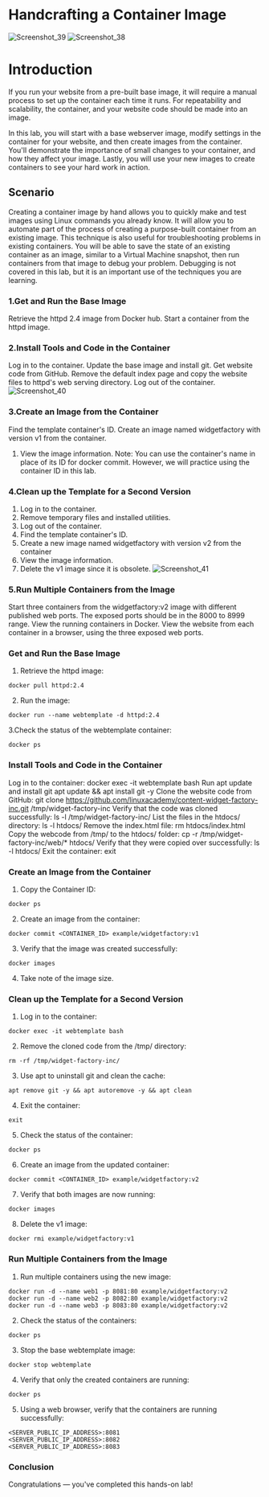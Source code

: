 # Handcrafting a Container Image
![Screenshot_39](https://user-images.githubusercontent.com/106797604/199668255-1518d101-9561-4a12-bc32-2e5a6b059c99.png)
![Screenshot_38](https://user-images.githubusercontent.com/106797604/199668259-8152262c-37d2-4be1-bb86-18b4b039f4ee.png)

# Introduction
If you run your website from a pre-built base image, it will require a manual process to set up the container each time it runs. For repeatability and scalability, the container, and your website code should be made into an image.

In this lab, you will start with a base webserver image, modify settings in the container for your website, and then create images from the container. You'll demonstrate the importance of small changes to your container, and how they affect your image. Lastly, you will use your new images to create containers to see your hard work in action.

## Scenario
Creating a container image by hand allows you to quickly make and test images using Linux commands you already know. It will allow you to automate part of the process of creating a purpose-built container from an existing image. This technique is also useful for troubleshooting problems in existing containers. You will be able to save the state of an existing container as an image, similar to a Virtual Machine snapshot, then run containers from that image to debug your problem. Debugging is not covered in this lab, but it is an important use of the techniques you are learning.

### 1.Get and Run the Base Image
Retrieve the httpd 2.4 image from Docker hub.
Start a container from the httpd image.

### 2.Install Tools and Code in the Container
Log in to the container.
Update the base image and install git.
Get website code from GitHub.
Remove the default index page and copy the website files to httpd's web serving directory.
Log out of the container.
![Screenshot_40](https://user-images.githubusercontent.com/106797604/199671016-3c225641-cd7e-4f15-89b3-45b70b92424a.png)


### 3.Create an Image from the Container
Find the template container's ID.
Create an image named widgetfactory with version v1 from the container.
 1. View the image information.
Note: You can use the container's name in place of its ID for docker commit. However, we will practice using the container ID in this lab.

### 4.Clean up the Template for a Second Version
1. Log in to the container.
2. Remove temporary files and installed utilities.
3. Log out of the container.
4. Find the template container's ID.
5. Create a new image named widgetfactory with version v2 from the container
6. View the image information.
7. Delete the v1 image since it is obsolete.
![Screenshot_41](https://user-images.githubusercontent.com/106797604/199675362-c6b2617b-fc7e-4c53-8a41-c6ce8a3258eb.png)


### 5.Run Multiple Containers from the Image
Start three containers from the widgetfactory:v2 image with different published web ports. The exposed ports should be in the 8000 to 8999 range.
View the running containers in Docker.
View the website from each container in a browser, using the three exposed web ports.

### Get and Run the Base Image
1. Retrieve the httpd image:
```
docker pull httpd:2.4
```
2. Run the image:
```
docker run --name webtemplate -d httpd:2.4
```
3.Check the status of the webtemplate container:
```
docker ps
```
### Install Tools and Code in the Container
Log in to the container:
docker exec -it webtemplate bash
Run apt update and install git
apt update && apt install git -y
Clone the website code from GitHub:
git clone  https://github.com/linuxacademy/content-widget-factory-inc.git /tmp/widget-factory-inc
Verify that the code was cloned successfully:
ls -l /tmp/widget-factory-inc/
List the files in the htdocs/ directory:
ls -l htdocs/
Remove the index.html file:
rm htdocs/index.html
Copy the webcode from /tmp/ to the htdocs/ folder:
cp -r /tmp/widget-factory-inc/web/* htdocs/
Verify that they were copied over successfully:
ls -l htdocs/
Exit the container:
exit

### Create an Image from the Container
1. Copy the Container ID:
```
docker ps
```
2. Create an image from the container:
```
docker commit <CONTAINER_ID> example/widgetfactory:v1
```
3. Verify that the image was created successfully:
```
docker images
```
4. Take note of the image size.

### Clean up the Template for a Second Version
1. Log in to the container:
```
docker exec -it webtemplate bash
```
2. Remove the cloned code from the /tmp/ directory:
```
rm -rf /tmp/widget-factory-inc/
```
3. Use apt to uninstall git and clean the cache:
 ```
 apt remove git -y && apt autoremove -y && apt clean 
```
4. Exit the container:
```
exit
```
5. Check the status of the container:
```
docker ps
```
6. Create an image from the updated container:
```
docker commit <CONTAINER_ID> example/widgetfactory:v2
```
7. Verify that both images are now running:
```
docker images  
```
8. Delete the v1 image:
```
docker rmi example/widgetfactory:v1
```
### Run Multiple Containers from the Image
1. Run multiple containers using the new image:
```
docker run -d --name web1 -p 8081:80 example/widgetfactory:v2
docker run -d --name web2 -p 8082:80 example/widgetfactory:v2
docker run -d --name web3 -p 8083:80 example/widgetfactory:v2
```
2. Check the status of the containers:
```
docker ps
```
3. Stop the base webtemplate image:
```
docker stop webtemplate
```
4. Verify that only the created containers are running:
```
docker ps
```
5. Using a web browser, verify that the containers are running successfully:
```
<SERVER_PUBLIC_IP_ADDRESS>:8081
<SERVER_PUBLIC_IP_ADDRESS>:8082
<SERVER_PUBLIC_IP_ADDRESS>:8083
```
### Conclusion
Congratulations — you've completed this hands-on lab!
